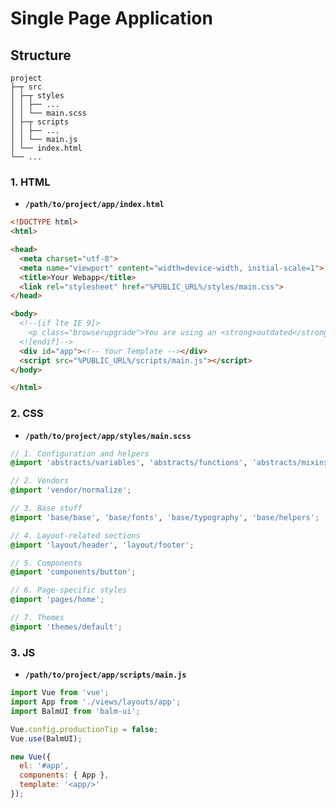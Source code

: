# Single Page Application

## Structure

```
project
├─┬ src
│ ├─┬ styles
│ │ ├── ...
│ │ └── main.scss
│ ├─┬ scripts
│ │ ├── ...
│ │ └── main.js
│ └── index.html
└── ...
```

### 1. HTML

- **`/path/to/project/app/index.html`**

```html
<!DOCTYPE html>
<html>

<head>
  <meta charset="utf-8">
  <meta name="viewport" content="width=device-width, initial-scale=1">
  <title>Your Webapp</title>
  <link rel="stylesheet" href="%PUBLIC_URL%/styles/main.css">
</head>

<body>
  <!--[if lte IE 9]>
    <p class="browserupgrade">You are using an <strong>outdated</strong> browser. Please <a href="https://browsehappy.com/">upgrade your browser</a> to improve your experience and security.</p>
  <![endif]-->
  <div id="app"><!-- Your Template --></div>
  <script src="%PUBLIC_URL%/scripts/main.js"></script>
</body>

</html>
```

### 2. CSS

- **`/path/to/project/app/styles/main.scss`**

```scss
// 1. Configuration and helpers
@import 'abstracts/variables', 'abstracts/functions', 'abstracts/mixins';

// 2. Vendors
@import 'vendor/normalize';

// 3. Base stuff
@import 'base/base', 'base/fonts', 'base/typography', 'base/helpers';

// 4. Layout-related sections
@import 'layout/header', 'layout/footer';

// 5. Components
@import 'components/button';

// 6. Page-specific styles
@import 'pages/home';

// 7. Themes
@import 'themes/default';
```

### 3. JS

- **`/path/to/project/app/scripts/main.js`**

```js
import Vue from 'vue';
import App from './views/layouts/app';
import BalmUI from 'balm-ui';

Vue.config.productionTip = false;
Vue.use(BalmUI);

new Vue({
  el: '#app',
  components: { App },
  template: '<app/>'
});
```

